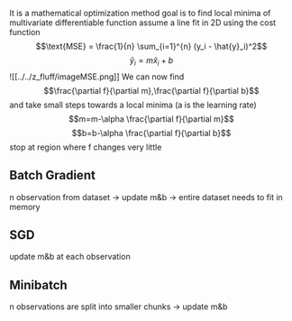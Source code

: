 It is a mathematical optimization method
goal is to find local minima of multivariate differentiable function
assume a line fit in 2D
using the cost function 
$$\text{MSE} = \frac{1}{n} \sum_{i=1}^{n} (y_i - \hat{y}_i)^2$$
$$\hat{y}_i = m\hat{x}_i + b$$
![[../../z_fluff/imageMSE.png]]
We can now find $$\frac{\partial f}{\partial m},\frac{\partial f}{\partial b}$$
and take small steps towards a local minima (a is the learning rate)
$$m=m-\alpha \frac{\partial f}{\partial m}$$
$$b=b-\alpha \frac{\partial f}{\partial b}$$
stop at region where f changes very little

## Batch Gradient
n observation from dataset -> update m&b -> entire dataset needs to fit in memory
## SGD
update m&b at each observation
## Minibatch
n observations are split into smaller chunks -> update m&b